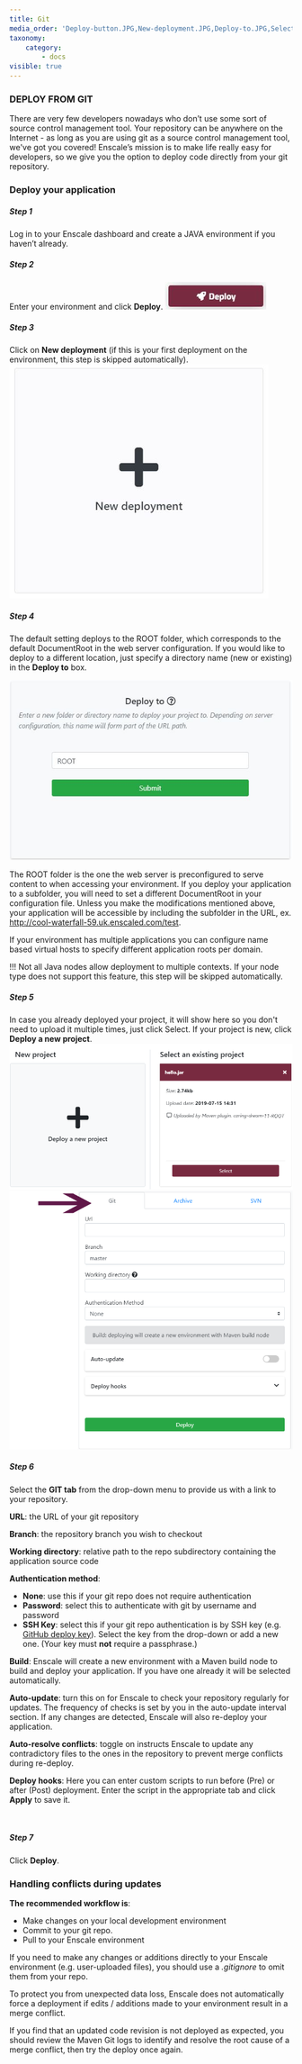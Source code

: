 ```yaml
---
title: Git
media_order: 'Deploy-button.JPG,New-deployment.JPG,Deploy-to.JPG,Select-project.png,Git-Java.png,Git-Java2.png'
taxonomy:
    category:
        - docs
visible: true
---
```


### DEPLOY FROM GIT

There are very few developers nowadays who don’t use some sort of source control management tool. Your repository can be anywhere on the Internet - as long as you are using git as a source control management tool, we've got you covered!
Enscale’s mission is to make life really easy for developers, so we give you the option to deploy code directly from your git repository.

### Deploy your application

##### Step 1
Log in to your Enscale dashboard and create a JAVA environment if you haven’t already.

##### Step 2
Enter your environment and click **Deploy**.
![](Deploy-button.JPG)

##### Step 3
Click on **New deployment** (if this is your first deployment on the environment, this step is skipped automatically).
![](New-deployment.JPG)

##### Step 4
The default setting deploys to the ROOT folder, which corresponds to the default DocumentRoot in the web server configuration. If you would like to deploy to a different location, just specify a directory name (new or existing) in the **Deploy to** box.

![](Deploy-to.JPG)

The ROOT folder is the one the web server is preconfigured to serve content to when accessing your environment. If you deploy your application to a subfolder, you will need to set a different DocumentRoot in your configuration file. Unless you make the modifications mentioned above, your application will be accessible by including the subfolder in the URL, ex. http://cool-waterfall-59.uk.enscaled.com/test.

If your environment has multiple applications you can configure name based virtual hosts to specify different application roots per domain.

!!! Not all Java nodes allow deployment to multiple contexts. If your node type does not support this feature, this step will be skipped automatically.

##### Step 5
In case you already deployed your project, it will show here so you don't need to upload it multiple times, just click Select. If your project is new, click **Deploy a new project**.
![](Select-project.png)
![image alt=float-right](Git-Java2.png)
##### Step 6

Select the **GIT tab** from the drop-down menu to provide us with a link to your repository.

**URL**: the URL of your git repository

**Branch**: the repository branch you wish to checkout

**Working directory**: relative path to the repo subdirectory containing the application source code

**Authentication method**:

* **None**: use this if your git repo does not require authentication
* **Password**: select this to authenticate with git by username and password
* **SSH Key**: select this if your git repo authentication is by SSH key (e.g. [GitHub deploy key](https://developer.github.com/v3/guides/managing-deploy-keys/)). Select the key from the drop-down or add a new one. (Your key must **not** require a passphrase.)

**Build**: Enscale will create a new environment with a Maven build node to build and deploy your application. If you have one already it will be selected automatically.

**Auto-update**: turn this on for Enscale to check your repository regularly for updates. The frequency of checks is set by you in the auto-update interval section. If any changes are detected, Enscale will also re-deploy your application.

**Auto-resolve conflicts**: toggle on instructs Enscale to update any contradictory files to the ones in the repository to prevent merge conflicts during re-deploy.

**Deploy hooks**: Here you can enter custom scripts to run before (Pre) or after (Post) deployment. Enter the script in the appropriate tab and click **Apply** to save it.

​

##### Step 7
Click **Deploy**.

### Handling conflicts during updates

**The recommended workflow is**:

* Make changes on your local development environment
* Commit to your git repo.
* Pull to your Enscale environment

If you need to make any changes or additions directly to your Enscale environment (e.g. user-uploaded files), you should use a _.gitignore_ to omit them from your repo.

To protect you from unexpected data loss, Enscale does not automatically force a deployment if edits / additions made to your environment result in a merge conflict.

If you find that an updated code revision is not deployed as expected, you should review the Maven Git logs to identify and resolve the root cause of a merge conflict, then try the deploy once again.


